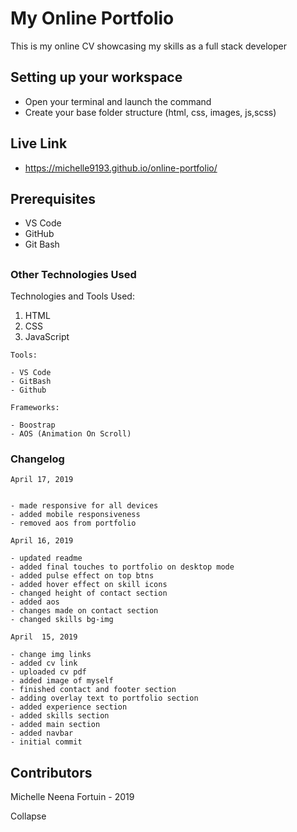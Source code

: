 # My Online Portfolio

This is my online CV showcasing my skills as a full stack developer


## Setting up your workspace

- Open your terminal and launch the command 
- Create your base folder structure (html, css, images, js,scss)

## Live Link
- https://michelle9193.github.io/online-portfolio/

## Prerequisites

 - VS Code
 - GitHub
 - Git Bash

##

### Other Technologies Used

Technologies and Tools Used:
1. HTML
2. CSS
3. JavaScript

```
Tools:

- VS Code
- GitBash
- Github

```
```
Frameworks:

- Boostrap
- AOS (Animation On Scroll)

```

### Changelog 


```
April 17, 2019


- made responsive for all devices
- added mobile responsiveness
- removed aos from portfolio

```


```
April 16, 2019

- updated readme
- added final touches to portfolio on desktop mode
- added pulse effect on top btns
- added hover effect on skill icons
- changed height of contact section
- added aos
- changes made on contact section
- changed skills bg-img

```

```
April  15, 2019

- change img links
- added cv link
- uploaded cv pdf
- added image of myself
- finished contact and footer section
- adding overlay text to portfolio section
- added experience section
- added skills section
- added main section
- added navbar
- initial commit

```


## Contributors

Michelle Neena Fortuin - 2019

Collapse 